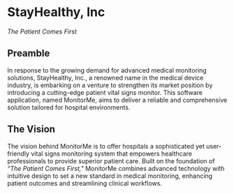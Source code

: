 # StayHealthy, Inc

_The Patient Comes First_

## Preamble

In response to the growing demand for advanced medical monitoring solutions, StayHealthy, Inc., a renowned name in the medical device industry, is embarking on a venture to strengthen its market position by introducing a cutting-edge patient vital signs monitor. This software application, named MonitorMe, aims to deliver a reliable and comprehensive solution tailored for hospital environments.

## The Vision

The vision behind MonitorMe is to offer hospitals a sophisticated yet user-friendly vital signs monitoring system that empowers healthcare professionals to provide superior patient care. Built on the foundation of _"The Patient Comes First,"_ MonitorMe combines advanced technology with intuitive design to set a new standard in medical monitoring, enhancing patient outcomes and streamlining clinical workflows.
